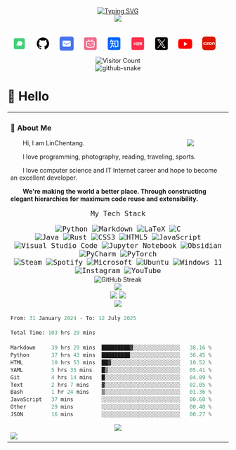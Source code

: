 <div align="center">
  
  <!-- dynamic typing effect 动态打字效果 -->
  <div>
    <a href="https://git.io/typing-svg">
      <img src="https://readme-typing-svg.demolab.com?font=Fira+Code&pause=1000&width=435&lines=LinChentang%E5%90%8C%E5%AD%A6%E7%A5%9D%E6%82%A8%E4%BB%8A%E5%A4%A9%E6%84%89%E5%BF%AB!&center=true&size=27" alt="Typing SVG" />
    </a>
  </div>

  <!-- knock code pictures 敲代码的图片 -->
  <picture>
    <source media="(prefers-color-scheme: dark)" srcset="https://cdn.jsdelivr.net/gh/LinChentang/LinChentang/assets/images/coding.gif" />
    <!-- <source media="(prefers-color-scheme: light)" srcset="https://cdn.jsdelivr.net/gh/LinChentang/LinChentang/assets/images/developer.svg" height="225px" /> -->
    <img src="https://cdn.jsdelivr.net/gh/LinChentang/LinChentang/assets/images/coding.gif" />
  </picture>

  <!-- for beauty 留个空行好看点 -->
  <div>&nbsp;</div>
  
  <!-- profile logo 个人资料徽标 -->
  <div style="text-align: center;">
  <p>
    <a href="https://linchentang.top/wechat_qrcode/" target="_blank" rel="noopener noreferrer"><img src="./images/微信.png"  style="height:32px; vertical-align:middle; margin-right:4px;"></a>&emsp;
    <a href="https://github.com/LinChentang" target="_blank" rel="noopener noreferrer"><img src="./images/github.png" style="height:32px; vertical-align:middle; margin-right:4px;"></a>&emsp;
    <a href="mailto:z1273611131@163.com" target="_blank" rel="noopener noreferrer"><img src="./images/邮箱.png"  style="height:32px; vertical-align:middle; margin-right:4px;"></a>&emsp;
    <a href="https://space.bilibili.com/346629528?spm_id_from=333.1007.0.0" target="_blank" rel="noopener noreferrer"><img src="./images/哔哩哔哩.png"  style="height:32px; vertical-align:middle; margin-right:4px;"></a>&emsp;
    <a href="https://www.zhihu.com/people/yu-chen-63-69-85" target="_blank" rel="noopener noreferrer"><img src="./images/知乎.png"  style="height:32px; vertical-align:middle; margin-right:4px;"></a>&emsp;
    <a href="https://www.xiaohongshu.com/user/profile/66a673f5000000001d023fdb" target="_blank" rel="noopener noreferrer"><img src="./images/小红书.png"  style="height:32px; vertical-align:middle; margin-right:4px;"></a>&emsp;
    <a href="https://x.com/linchentang23" target="_blank" rel="noopener noreferrer"><img src="./images/TwitterX.png"  style="height:32px; vertical-align:middle; margin-right:4px;"></a>&emsp;
    <a href="https://www.youtube.com/@linchentang618" target="_blank" rel="noopener noreferrer"><img src="./images/youtube .png"  style="height:32px; vertical-align:middle; margin-right:4px;"></a>&emsp;
    <a href="https://blog.csdn.net/weixin_64266899?spm=1011.2124.3001.5343" target="_blank" rel="noopener noreferrer"><img src="./images/CSDN.png"  style="height:32px; vertical-align:middle; margin-right:4px;"></a>&emsp;
  </p>
  </div>

  <!-- visitor statistics logo 访问量统计-->
  <div align="center">
    <img src="https://api.moedog.org/count/@LinChentang.readme" alt="Visitor Count" width="225" />
  </div>

  <!-- Snake Code Contribution Map 贪吃蛇代码贡献图 -->
  <picture>
    <source media="(prefers-color-scheme: dark)" srcset="https://cdn.jsdelivr.net/gh/LinChentang/LinChentang/profile-snake-contrib/github-contribution-grid-snake-dark.svg" />
    <source media="(prefers-color-scheme: light)" srcset="https://cdn.jsdelivr.net/gh/LinChentang/LinChentang/profile-snake-contrib/github-contribution-grid-snake.svg" />
    <img height="168px" alt="github-snake" src="https://cdn.jsdelivr.net/gh/LinChentang/LinChentang/profile-snake-contrib/github-contribution-grid-snake-dark.svg" />
  </picture>

</div>

#  🙋 Hello

<table>
  
<tr><td>

</div>

### 🤺 About Me

<img align="right" width="88" src="https://cdn.jsdelivr.net/gh/LinChentang/LinChentang/assets/images/steven.png" />

<p>&emsp;&emsp;Hi, I am LinChentang.</p>
<p>&emsp;&emsp;I love programming, photography, reading, traveling, sports.</p>
<p>&emsp;&emsp;I love computer science and IT Internet career and hope to become an excellent developer.</p>
<p><strong>&emsp;&emsp;We're making the world a better place. Through constructing elegant hierarchies for maximum code reuse and extensibility.</strong></p>
</div>

<!-- github-readme-tech-stack 技术栈 -->
<div align="center" style="font-family: 'JetBrains Mono',monospace; font-size: 16px;">
  <p>
  My Tech Stack
  </p>
  <img src="https://img.shields.io/badge/python-3670A0?style=for-the-badge&logo=python&logoColor=ffdd54" alt="Python">
  <img src="https://img.shields.io/badge/markdown-%23000000.svg?style=for-the-badge&logo=markdown&logoColor=white" alt="Markdown">
  <img src="https://img.shields.io/badge/latex-%23008080.svg?style=for-the-badge&logo=latex&logoColor=white" alt="LaTeX">
  <img src="https://img.shields.io/badge/c-%2300599C.svg?style=for-the-badge&logo=c&logoColor=white" alt="C">
  <br> 
  <img src="https://img.shields.io/badge/java-%23ED8B00.svg?style=for-the-badge&logo=openjdk&logoColor=white" alt="Java">
  <img src="https://img.shields.io/badge/rust-%23000000.svg?style=for-the-badge&logo=rust&logoColor=white" alt="Rust">
  <img src="https://img.shields.io/badge/css3-%231572B6.svg?style=for-the-badge&logo=css3&logoColor=white" alt="CSS3">
  <img src="https://img.shields.io/badge/html5-%23E34F26.svg?style=for-the-badge&logo=html5&logoColor=white" alt="HTML5">
  <img src="https://img.shields.io/badge/javascript-%23323330.svg?style=for-the-badge&logo=javascript&logoColor=%23F7DF1E" alt="JavaScript">
  <br> 
  <img src="https://img.shields.io/badge/Visual%20Studio%20Code-0078d7.svg?style=for-the-badge&logo=visual-studio-code&logoColor=white" alt="Visual Studio Code">
  <img src="https://img.shields.io/badge/jupyter-%23FA0F00.svg?style=for-the-badge&logo=jupyter&logoColor=white" alt="Jupyter Notebook">
  <img src="https://img.shields.io/badge/Obsidian-%23483699.svg?style=for-the-badge&logo=obsidian&logoColor=white" alt="Obsidian">
  <img src="https://img.shields.io/badge/pycharm-143?style=for-the-badge&logo=pycharm&logoColor=black&color=black&labelColor=green" alt="PyCharm">
  <img src="https://img.shields.io/badge/PyTorch-%23EE4C2C.svg?style=for-the-badge&logo=PyTorch&logoColor=white" alt="PyTorch">
  <br> 
  <img src="https://img.shields.io/badge/steam-%23000000.svg?style=for-the-badge&logo=steam&logoColor=white" alt="Steam">
  <img src="https://img.shields.io/badge/Spotify-1ED760?style=for-the-badge&logo=spotify&logoColor=white" alt="Spotify">
  <img src="https://img.shields.io/badge/Microsoft-0078D4?style=for-the-badge&logo=microsoft&logoColor=white" alt="Microsoft">
  <img src="https://img.shields.io/badge/Ubuntu-E95420?style=for-the-badge&logo=ubuntu&logoColor=white" alt="Ubuntu">
  <img src="https://img.shields.io/badge/Windows%2011-%230079d5.svg?style=for-the-badge&logo=Windows%2011&logoColor=white" alt="Windows 11">
  <img src="https://img.shields.io/badge/Instagram-%23E4405F.svg?style=for-the-badge&logo=Instagram&logoColor=white" alt="Instagram">
  <img src="https://img.shields.io/badge/YouTube-%23FF0000.svg?style=for-the-badge&logo=YouTube&logoColor=white" alt="YouTube">
</div>

<!-- github-readme-streak-stats 连续提交代码天数记录 -->
<div align="center">
   <img height="168px" align="center" src="https://github-readme-streak-stats-eight.vercel.app/?user=LinChentang&theme=default&hide_border=true&mode=weekly&card_width=475" alt="GitHub Streak" />
</div>

<!-- spotify -->
<div align="center">
    <img height="168px" src="https://spotify-github-profile.kittinanx.com/api/view.svg?uid=31ndk7wlzonshfe43fboyw2yomcq&redirect=true][https://spotify-github-profile.kittinanx.com/api/view.svg?uid=31ndk7wlzonshfe43fboyw2yomcq&cover_image=true&theme=novatorem&show_offline=true&background_color=121212&interchange=true&bar_color=53b14f&bar_color_cover=true" />
</div>

<!-- ########################################## 分割 

<!-- GitHub 数据统计 -->
<div align="center">
    <img height="148px" src="https://github-readme-stats.vercel.app/api?username=LinChentang&hide_title=false&hide_border=true&show_icons=true&line_height=21&theme=default" />
    <img height="148px" src="https://github-readme-stats.vercel.app/api/top-langs/?username=LinChentang&hide_title=false&hide_border=true&layout=compact&langs_count=6&theme=default" />
</div>

<!-- GitHub 奖杯🏆 -->
<div align="center">
  <img  height="168px" src="https://github-profile-trophy.vercel.app/?username=LinChentang&theme=flat&row=1&column=-1&no-frame=true&no-bg=true" />
</div>

<!--START_SECTION:waka-->

```python
From: 31 January 2024 - To: 12 July 2025

Total Time: 103 hrs 29 mins

Markdown     39 hrs 29 mins  █████████▓░░░░░░░░░░░░░░░   38.16 %
Python       37 hrs 43 mins  █████████░░░░░░░░░░░░░░░░   36.45 %
HTML         10 hrs 53 mins  ██▓░░░░░░░░░░░░░░░░░░░░░░   10.52 %
YAML         5 hrs 35 mins   █▒░░░░░░░░░░░░░░░░░░░░░░░   05.41 %
Git          4 hrs 14 mins   █░░░░░░░░░░░░░░░░░░░░░░░░   04.09 %
Text         2 hrs 7 mins    ▓░░░░░░░░░░░░░░░░░░░░░░░░   02.05 %
Bash         1 hr 24 mins    ▒░░░░░░░░░░░░░░░░░░░░░░░░   01.36 %
JavaScript   37 mins         ░░░░░░░░░░░░░░░░░░░░░░░░░   00.60 %
Other        29 mins         ░░░░░░░░░░░░░░░░░░░░░░░░░   00.48 %
JSON         16 mins         ░░░░░░░░░░░░░░░░░░░░░░░░░   00.27 %
```

<!--END_SECTION:waka-->

<!-- GitHub Activity Graph GitHub 活动图 -->
<div align="center">
    <img src="https://github-readme-activity-graph.vercel.app/graph?username=LinChentang&theme=minimal" />
</div>

<!-- profile-3d-contrib 3D贡献图-->
<picture>
  <source media="(prefers-color-scheme: dark)" srcset="https://cdn.jsdelivr.net/gh/LinChentang/LinChentang/profile-3d-contrib/profile-night-rainbow.svg" />
  <source media="(prefers-color-scheme: light)" srcset="https://cdn.jsdelivr.net/gh/LinChentang/LinChentang/profile-3d-contrib/profile-season-animate.svg" />
  <img src="https://cdn.jsdelivr.net/gh/LinChentang/LinChentang/profile-3d-contrib/profile-night-rainbow.svg" />
</picture>

</div>

</td></tr>
